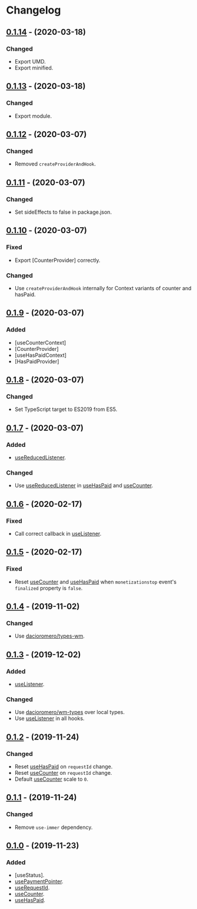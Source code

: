 # Changelog

## [0.1.14] - (2020-03-18)

### Changed

- Export UMD.
- Export minified.

## [0.1.13] - (2020-03-18)

### Changed

- Export module.

## [0.1.12] - (2020-03-07)

### Changed

- Removed `createProviderAndHook`.

## [0.1.11] - (2020-03-07)

### Changed

- Set sideEffects to false in package.json.

## [0.1.10] - (2020-03-07)

### Fixed

- Export [CounterProvider] correctly.

### Changed

- Use `createProviderAndHook` internally for Context variants of counter and hasPaid.

## [0.1.9] - (2020-03-07)

### Added

- [useCounterContext]
- [CounterProvider]
- [useHasPaidContext]
- [HasPaidProvider]

## [0.1.8] - (2020-03-07)

### Changed

- Set TypeScript target to ES2019 from ES5.

## [0.1.7] - (2020-03-07)

### Added

- [useReducedListener].

### Changed

- Use [useReducedListener] in [useHasPaid] and [useCounter].

## [0.1.6] - (2020-02-17)

### Fixed

- Call correct callback in [useListener].

## [0.1.5] - (2020-02-17)

### Fixed

- Reset [useCounter] and [useHasPaid] when `monetizationstop` event's `finalized` property is `false`.

## [0.1.4] - (2019-11-02)

### Changed

- Use [dacioromero/types-wm](https://github.com/dacioromero/types-wm).

## [0.1.3] - (2019-12-02)

### Added

- [useListener].

### Changed

- Use [dacioromero/wm-types](https://github.com/dacioromero/wm-types) over local types.
- Use [useListener] in all hooks.

## [0.1.2] - (2019-11-24)

### Changed

- Reset [useHasPaid] on `requestId` change.
- Reset [useCounter] on `requestId` change.
- Default [useCounter] scale to `0`.

## [0.1.1] - (2019-11-24)

### Changed

- Remove `use-immer` dependency.

## [0.1.0] - (2019-11-23)

### Added

- [useStatus].
- [usePaymentPointer].
- [useRequestId].
- [useCounter].
- [useHasPaid].

[uselistener]: README.md#useListener
[usereducedlistener]: README.md#useReducedListener
[usepaymentpointer]: README.md#usePaymentPointer
[userequestid]: README.md#useRequestId
[usecounter]: README.md#useStatus
[usehaspaid]: README.md#useHasPaid
[0.1.14]: https://github.com/dacioromero/react-hook-wm/compare/0.1.13...0.1.14
[0.1.13]: https://github.com/dacioromero/react-hook-wm/compare/0.1.12...0.1.13
[0.1.12]: https://github.com/dacioromero/react-hook-wm/compare/0.1.11...0.1.12
[0.1.11]: https://github.com/dacioromero/react-hook-wm/compare/0.1.10...0.1.11
[0.1.10]: https://github.com/dacioromero/react-hook-wm/compare/0.1.9...0.1.10
[0.1.9]: https://github.com/dacioromero/react-hook-wm/compare/0.1.8...0.1.9
[0.1.8]: https://github.com/dacioromero/react-hook-wm/compare/0.1.7...0.1.8
[0.1.7]: https://github.com/dacioromero/react-hook-wm/compare/0.1.6...0.1.7
[0.1.6]: https://github.com/dacioromero/react-hook-wm/compare/0.1.5...0.1.6
[0.1.5]: https://github.com/dacioromero/react-hook-wm/compare/0.1.4...0.1.5
[0.1.4]: https://github.com/dacioromero/react-hook-wm/compare/0.1.3...0.1.4
[0.1.3]: https://github.com/dacioromero/react-hook-wm/compare/0.1.2...0.1.3
[0.1.2]: https://github.com/dacioromero/react-hook-wm/compare/0.1.1...0.1.2
[0.1.1]: https://github.com/dacioromero/react-hook-wm/compare/0.1.0...0.1.1
[0.1.0]: https://github.com/dacioromero/react-hook-wm/releases/tag/0.1.0
